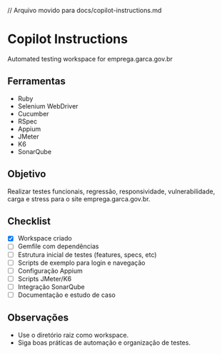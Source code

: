 // Arquivo movido para docs/copilot-instructions.md
# Copilot Instructions

Automated testing workspace for emprega.garca.gov.br

## Ferramentas
- Ruby
- Selenium WebDriver
- Cucumber
- RSpec
- Appium
- JMeter
- K6
- SonarQube

## Objetivo
Realizar testes funcionais, regressão, responsividade, vulnerabilidade, carga e stress para o site emprega.garca.gov.br.

## Checklist
- [x] Workspace criado
- [ ] Gemfile com dependências
- [ ] Estrutura inicial de testes (features, specs, etc)
- [ ] Scripts de exemplo para login e navegação
- [ ] Configuração Appium
- [ ] Scripts JMeter/K6
- [ ] Integração SonarQube
- [ ] Documentação e estudo de caso

## Observações
- Use o diretório raiz como workspace.
- Siga boas práticas de automação e organização de testes.
